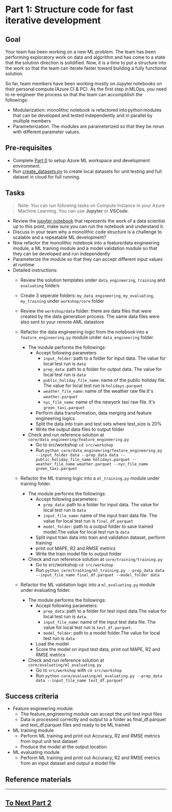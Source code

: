
# Part 1: Structure code for fast iterative development

## Goal 
Your team has been working on a new ML problem. The team has been performing exploratory work on data and algorithm and has come to a state that the solution direction is solidified. Now, it is a time to put a structure into the work so that the team can iterate faster toward building a fully functional solution.   

So far, team members have been working mostly on Jupyter notebooks on their personal compute (Azure CI & PC). As the first step in MLOps, you need to re-engineer the process so that the team can accompblish the followings:  

- Modularization: monolithic notebook is refactored into python modules that can be developed and tested independently and in parallel by multiple members 
- Parameterization: The modules are parameterized so that they be rerun with different parameter values.

## Pre-requisites
- Complete [Part 0](part_0.md) to setup Azure ML workspace and development environment.
- Run [create_datasets.py](part_0.md#option-a-use-compute-instance-for-code-development) to create local datasets for unit testing and full dataset in cloud for full running.

## Tasks

> Note: You can run following tasks on Compute Instance in your Azure Machine Learning. You can use __Jupyter__ or __VSCode__.

- Review the [jupyter notebook](../notebooks/taxi-tutorial.ipynb) that represents the work of a data scientist up to this point, make sure you can run the notebook and understand it.
- Discuss in your team why a monolithic code structure is a challenge to scalable and a repeatable ML development? 
- Now refactor the monolithic notebook into a feature/data engineering module, a ML training module and a model validation module so that they can be developed and run independently
- Parameterize the module so that they can accept different input values at runtime
- Detailed instructions:
    - Review the solution templates under ```data_engineering```, ```training``` and   ```evaluating``` folders
    - Create 3 seperate folders: ```my_data_engineering```, ```my_evaluating```, ```my_training``` under ```workshop/core``` folder
    - Review the ```workshop/data``` folder: there are data files that were created by the data generation process. The same data files were also sent to your remote AML datastore 
    - Refactor the data engineering logic from the notebook into a ```feature_engineering.py``` module under ```data_engineering``` folder. 
        - The module performs the followings:
            - Accept following parameters
                - ```input_folder```: path to a folder for input data. The value for local test run is ```data```
                - ```prep_data```: path to a folder for output data. The value for local test run is ```data```
                - ```public_holiday_file_name```: name of the public holiday file. The value for local test run is ```holidays.parquet``` 
                - ```weather_file_name```: name of the weather raw file.It's ```weather.parquet``` 
                - ```nyc_file_name```: name of the newyork taxi raw file. It's ```green_taxi.parquet``` 
            - Perform data transformation, data merging and feature engineering logics 
            - Split the data into train and test sets where test_size is 20%
            - Write the output data files to output folder
        - Check and run reference solution at ```core/data_engineering/feature_engineering.py```
            - Go to src/workshop ```cd src/workshop```
            - Run ```python core/data_engineering/feature_engineering.py --input_folder data --prep_data data --public_holiday_file_name holidays.parquet --weather_file_name weather.parquet --nyc_file_name green_taxi.parquet```
    - Refactor the ML training logic into a ```ml_training.py``` module under training folder. 
        - The module performs the followings:
            - Accept following parameters:
                - ```prep_data```: path to a folder for input data. The value for local test run is ```data```
                - ```input_file_name```: name of the input train data file. The value for local test run is ```final_df.parquet```
                - ```model_folder```: path to a output folder to save trained model.The value for local test run is ```data```
            - Split input train data into train and validation dataset, perform training  
            - print out MAPE, R2 and RMSE metrics
            - Write the train model file to output folder
        - Check and run reference solution at ```core/training/training.py```
            - Go to src/workshop ```cd src/workshop```
            - Run ```python core/training/ml_training.py --prep_data data --input_file_name final_df.parquet --model_folder data```

    - Refactor the ML validation logic into a ```ml_evaluating.py``` module under evaluating folder. 
        - The module performs the followings:
            - Accept following parameters:
                - ```prep_data```: path to a folder for test input data.The value for local test run is ```data```.
                - ```input_file_name```: name of the input test data file. The value for local test run is  ```test_df.parquet```.
                - ```model_folder```: path to a model folder.The value for local test run is ```data```
            - Load the model 
            - Score the model on input test data, print out MAPE, R2 and RMSE metrics
        - Check and run reference solution at ```core/evaluating/ml_evaluating.py```
            - Go to ``src/workshop`` with ```cd src/workshop```
            - Run ```python core/evaluating/ml_evaluating.py --prep_data data --input_file_name test_df.parquet```

## Success criteria
- Feature engineering module:
    - The feature_engineering module can accept the unit test input files 
    - Data is processed correctly and output to a folder as final_df.parquet and test_df.parquet files and ready to be ML trained
- ML training module
    - Perform ML training and print out Accuracy, R2 and RMSE metrics from input unit test dataset
    - Produce the model at the output location
- ML evaluating module
    -  Perform ML training and print out Accuracy, R2 and RMSE metrics from an input dataset and output a model file

## Reference materials

---

## [To Next Part 2](part_2.md)
